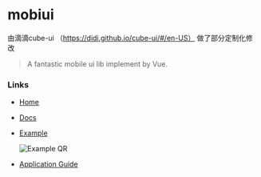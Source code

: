 # mobiui

由滴滴cube-ui （https://didi.github.io/cube-ui/#/en-US） 做了部分定制化修改

> A fantastic mobile ui lib implement by Vue.

### Links

- [Home](https://didi.github.io/cube-ui/)
- [Docs](https://didi.github.io/cube-ui/#/en-US/docs)
- [Example](https://didi.github.io/cube-ui/example/)

  ![Example QR](./assets/example-qr.png)

- [Application Guide](https://github.com/cube-ui/cube-application-guide)